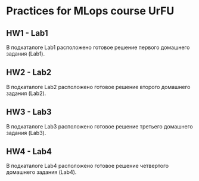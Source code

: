 # Practices for MLops course UrFU
## HW1 - Lab1
В подкаталоге Lab1 расположено готовое решение первого домашнего задания (Lab1).

## HW2 - Lab2
В подкаталоге Lab2 расположено готовое решение второго домашнего задания (Lab2).

## HW3 - Lab3
В подкаталоге Lab3 расположено готовое решение третьего домашнего задания (Lab3).

## HW4 - Lab4
В подкаталоге Lab4 расположено готовое решение четвертого домашнего задания (Lab4).
